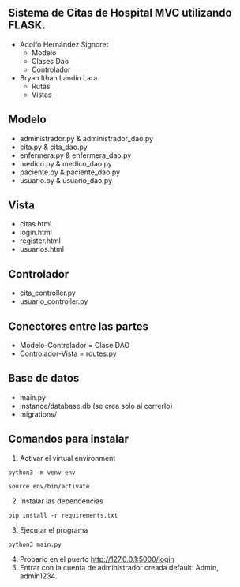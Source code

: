 ## Sistema de Citas de Hospital MVC utilizando FLASK.
- Adolfo Hernández Signoret
    - Modelo
    - Clases Dao
    - Controlador
- Bryan Ithan Landín Lara
    - Rutas
    - Vistas

## Modelo
- administrador.py & administrador_dao.py
- cita.py & cita_dao.py
- enfermera.py & enfermera_dao.py
- medico.py & medico_dao.py
- paciente.py & paciente_dao.py
- usuario.py & usuario_dao.py

## Vista
- citas.html
- login.html
- register.html
- usuarios.html

## Controlador
- cita_controller.py
- usuario_controller.py

## Conectores entre las partes
- Modelo-Controlador = Clase DAO
- Controlador-Vista = routes.py

## Base de datos
- main.py
- instance/database.db (se crea solo al correrlo)
- migrations/

## Comandos para instalar
1. Activar el virtual environment
```
python3 -m venv env
```
```
source env/bin/activate
```
2. Instalar las dependencias
```
pip install -r requirements.txt
```
3. Ejecutar el programa
```
python3 main.py
```
4. Probarlo en el puerto http://127.0.0.1:5000/login
5. Entrar con la cuenta de administrador creada default: Admin, admin1234.